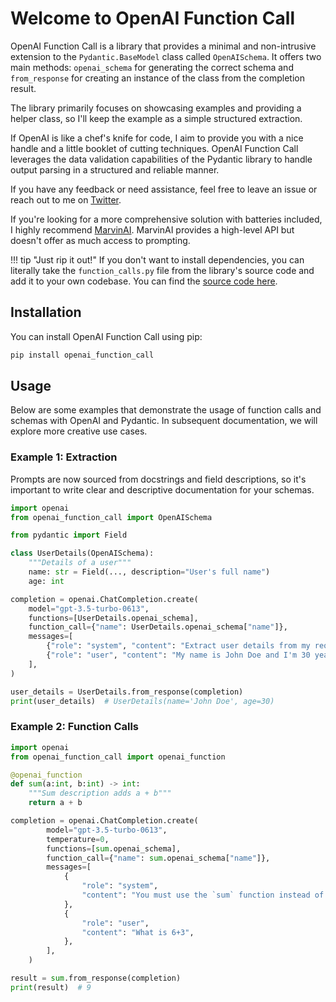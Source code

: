# Welcome to OpenAI Function Call

OpenAI Function Call is a library that provides a minimal and non-intrusive extension to the `Pydantic.BaseModel` class called `OpenAISchema`. It offers two main methods: `openai_schema` for generating the correct schema and `from_response` for creating an instance of the class from the completion result.

The library primarily focuses on showcasing examples and providing a helper class, so I'll keep the example as a simple structured extraction.

If OpenAI is like a chef's knife for code, I aim to provide you with a nice handle and a little booklet of cutting techniques. OpenAI Function Call leverages the data validation capabilities of the Pydantic library to handle output parsing in a structured and reliable manner.

If you have any feedback or need assistance, feel free to leave an issue or reach out to me on [Twitter](https://twitter.com/jxnlco).

If you're looking for a more comprehensive solution with batteries included, I highly recommend [MarvinAI](https://www.askmarvin.ai/). MarvinAI provides a high-level API but doesn't offer as much access to prompting.

!!! tip "Just rip it out!"
    If you don't want to install dependencies, you can literally take the `function_calls.py` file from the library's source code and add it to your own codebase. You can find the [source code here](https://github.com/jxnl/openai_function_call/blob/main/openai_function_call/function_calls.py).

## Installation

You can install OpenAI Function Call using pip:

```sh
pip install openai_function_call
```

## Usage

Below are some examples that demonstrate the usage of function calls and schemas with OpenAI and Pydantic. In subsequent documentation, we will explore more creative use cases.

### Example 1: Extraction

Prompts are now sourced from docstrings and field descriptions, so it's important to write clear and descriptive documentation for your schemas.

```python
import openai
from openai_function_call import OpenAISchema

from pydantic import Field

class UserDetails(OpenAISchema):
    """Details of a user"""
    name: str = Field(..., description="User's full name")
    age: int

completion = openai.ChatCompletion.create(
    model="gpt-3.5-turbo-0613",
    functions=[UserDetails.openai_schema],
    function_call={"name": UserDetails.openai_schema["name"]},
    messages=[
        {"role": "system", "content": "Extract user details from my requests"},
        {"role": "user", "content": "My name is John Doe and I'm 30 years old."},
    ],
)

user_details = UserDetails.from_response(completion)
print(user_details)  # UserDetails(name='John Doe', age=30)
```

### Example 2: Function Calls

```python
import openai
from openai_function_call import openai_function

@openai_function
def sum(a:int, b:int) -> int:
    """Sum description adds a + b"""
    return a + b

completion = openai.ChatCompletion.create(
        model="gpt-3.5-turbo-0613",
        temperature=0,
        functions=[sum.openai_schema],
        function_call={"name": sum.openai_schema["name"]},
        messages=[
            {
                "role": "system",
                "content": "You must use the `sum` function instead of adding yourself.",
            },
            {
                "role": "user",
                "content": "What is 6+3",
            },
        ],
    )

result = sum.from_response(completion)
print(result)  # 9
```
